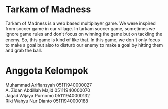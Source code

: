 # Tarkam of Madness
Tarkam of Madness is a web based multiplayer game. We were inspired from soccer game in our village. In tarkam soccer game, sometimes we ignore game rules and don't focus on winning the game but on tackling the enemy. So, this game is kind of like that. In this game, we don't only focus to make a goal but also to disturb our enemy to make a goal by hitting them and grab the ball.

# Anggota Kelompok
Muhammad Arifiansyah		05111940000027 <br>
A. Zidan Abdillah Majid		05111940000070 <br>
Jagad Wijaya Purnomo		05111940000132 <br>
Riki Wahyu Nur Dianto		05111940000188 <br>
